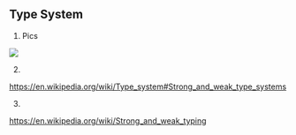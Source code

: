 ## Type System

1. Pics

![](https://pic4.zhimg.com/80/b0aeb7ffd1667b9162e5329154d43777_hd.jpg)


2.

https://en.wikipedia.org/wiki/Type_system#Strong_and_weak_type_systems


3.

https://en.wikipedia.org/wiki/Strong_and_weak_typing
